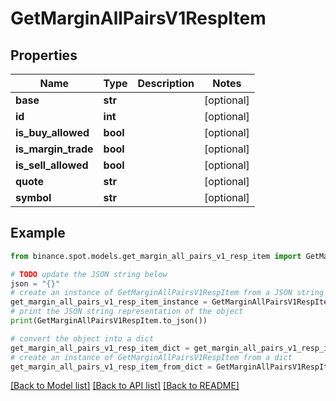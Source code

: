 # GetMarginAllPairsV1RespItem


## Properties

Name | Type | Description | Notes
------------ | ------------- | ------------- | -------------
**base** | **str** |  | [optional] 
**id** | **int** |  | [optional] 
**is_buy_allowed** | **bool** |  | [optional] 
**is_margin_trade** | **bool** |  | [optional] 
**is_sell_allowed** | **bool** |  | [optional] 
**quote** | **str** |  | [optional] 
**symbol** | **str** |  | [optional] 

## Example

```python
from binance.spot.models.get_margin_all_pairs_v1_resp_item import GetMarginAllPairsV1RespItem

# TODO update the JSON string below
json = "{}"
# create an instance of GetMarginAllPairsV1RespItem from a JSON string
get_margin_all_pairs_v1_resp_item_instance = GetMarginAllPairsV1RespItem.from_json(json)
# print the JSON string representation of the object
print(GetMarginAllPairsV1RespItem.to_json())

# convert the object into a dict
get_margin_all_pairs_v1_resp_item_dict = get_margin_all_pairs_v1_resp_item_instance.to_dict()
# create an instance of GetMarginAllPairsV1RespItem from a dict
get_margin_all_pairs_v1_resp_item_from_dict = GetMarginAllPairsV1RespItem.from_dict(get_margin_all_pairs_v1_resp_item_dict)
```
[[Back to Model list]](../README.md#documentation-for-models) [[Back to API list]](../README.md#documentation-for-api-endpoints) [[Back to README]](../README.md)


